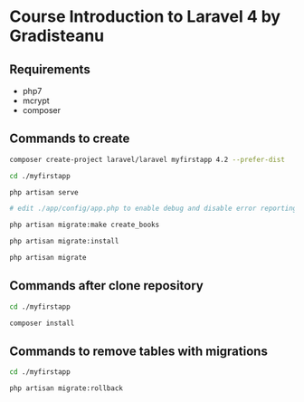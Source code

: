 # Course Introduction to Laravel 4 by Gradisteanu

## Requirements

- php7
- mcrypt
- composer

## Commands to create

```bash
composer create-project laravel/laravel myfirstapp 4.2 --prefer-dist

cd ./myfirstapp

php artisan serve

# edit ./app/config/app.php to enable debug and disable error reporting

php artisan migrate:make create_books

php artisan migrate:install

php artisan migrate
```

## Commands after clone repository

```bash
cd ./myfirstapp

composer install
```

## Commands to remove tables with migrations

```bash
cd ./myfirstapp

php artisan migrate:rollback
```